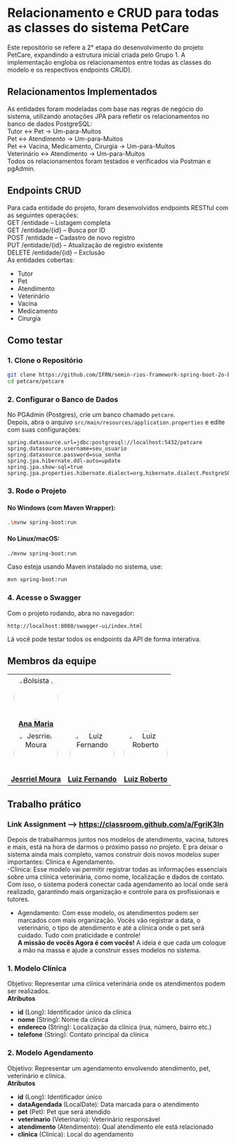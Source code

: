 # Relacionamento e CRUD para todas as classes do sistema PetCare
Este repositório se refere a 2° etapa do desenvolvimento do projeto PetCare, expandindo a estrutura inicial criada pelo Grupo 1. A implementação engloba os relacionamentos entre todas as classes do modelo e os respectivos endpoints CRUD).

## Relacionamentos Implementados
As entidades foram modeladas com base nas regras de negócio do sistema, utilizando anotações JPA para refletir os relacionamentos no banco de dados PostgreSQL:<br>
Tutor ↔ Pet → Um-para-Muitos <br>
Pet ↔ Atendimento → Um-para-Muitos <br>
Pet ↔ Vacina, Medicamento, Cirurgia → Um-para-Muitos <br>
Veterinário ↔ Atendimento → Um-para-Muitos <br>
Todos os relacionamentos foram testados e verificados via Postman e pgAdmin. <br>

## Endpoints CRUD
Para cada entidade do projeto, foram desenvolvidos endpoints RESTful com as seguintes operações: <br>
GET /entidade – Listagem completa <br>
GET /entidade/{id} – Busca por ID <br>
POST /entidade – Cadastro de novo registro <br>
PUT /entidade/{id} – Atualização de registro existente <br>
DELETE /entidade/{id} – Exclusão <br>
As entidades cobertas: 
- Tutor
- Pet
- Atendimento
- Veterinário
- Vacina
- Medicamento
- Cirurgia

## Como testar

### 1. Clone o Repositório

```bash
git clone https://github.com/IFRN/semin-rios-framework-spring-boot-2o-bimestre-tema2-relacionamento-crud-todas-classes.git
cd petcare/petcare
```

### 2. Configurar o Banco de Dados

No PGAdmin (Postgres), crie um banco chamado `petcare`.  
Depois, abra o arquivo `src/main/resources/application.properties` e edite com suas configurações:

```properties
spring.datasource.url=jdbc:postgresql://localhost:5432/petcare
spring.datasource.username=seu_usuario
spring.datasource.password=sua_senha
spring.jpa.hibernate.ddl-auto=update
spring.jpa.show-sql=true
spring.jpa.properties.hibernate.dialect=org.hibernate.dialect.PostgreSQLDialect
```

### 3. Rode o Projeto

#### No Windows (com Maven Wrapper):

```bash
.\mvnw spring-boot:run
```

#### No Linux/macOS:

```bash
./mvnw spring-boot:run
```

Caso esteja usando Maven instalado no sistema, use:

```bash
mvn spring-boot:run
```

### 4. Acesse o Swagger

Com o projeto rodando, abra no navegador:

```
http://localhost:8080/swagger-ui/index.html
```

Lá você pode testar todos os endpoints da API de forma interativa.

## Membros da equipe
<table style>
  <tr>
    <td align="center"><a href="https://github.com/namariaa">
        <img style="border-radius: 50%;" src="https://avatars.githubusercontent.com/namariaa" width="100px;" alt="Bolsista 2"/>
        <br />
        <a href="https://github.com/namariaa"><b>Ana Maria</b></a>
    </td>
  </tr>
  <tr>
    <td align="center"><a href="https://github.com/rielps">
        <img style="border-radius: 50%;" src="https://avatars.githubusercontent.com/u/170769111?v=4" width="100px;" alt="Jesrriel Moura"/>
        <br />
        <a href="https://github.com/rielps"><b>Jesrriel Moura</b></a>
    </td>
    <td align="center"><a href="https://github.com/luuiizf">
        <img style="border-radius: 50%;" src="https://avatars.githubusercontent.com/u/97256376?v=4" width="100px;" alt="Luiz Fernando"/>
        <br />
        <a href="https://github.com/luuiizf"><b>Luiz Fernando</b></a>
    </td>
    <td align="center"><a href="https://github.com/luiizr">
        <img style="border-radius: 50%;" src="https://avatars.githubusercontent.com/u/164033637?v=4" width="100px;" alt="Luiz Roberto"/>
        <br />
        <a href="https://github.com/luiizr"><b>Luiz Roberto</b></a>
    </td>
  </tr>

</table>

## Trabalho prático

### Link Assignment --> https://classroom.github.com/a/FgriK3In

Depois de trabalharmos juntos nos modelos de atendimento, vacina, tutores e mais, está na hora de darmos o próximo passo no projeto. E pra deixar o sistema ainda mais completo, vamos construir dois novos modelos super importantes: Clinica e Agendamento. <br>
-Clínica: Esse modelo vai permitir registrar todas as informações essenciais sobre uma clínica veterinária, como nome, localização e dados de contato. Com isso, o sistema poderá conectar cada agendamento ao local onde será realizado, garantindo mais organização e controle para os profissionais e tutores.
 <br>
- Agendamento: Com esse modelo, os atendimentos podem ser marcados com mais organização. Vocês vão registrar a data, o veterinário, o tipo de atendimento e até a clínica onde o pet será cuidado. Tudo com praticidade e controle! <br>
**A missão de vocês Agora é com vocês!** A ideia é que cada um coloque a mão na massa e ajude a construir esses modelos no sistema. <br>
### 1. Modelo Clínica 
Objetivo: Representar uma clínica veterinária onde os atendimentos podem ser realizados. <br>
**Atributos** <br>
- **id** (Long): Identificador único da clínica
- **nome** (String): Nome da clínica
- **endereco** (String): Localização da clínica (rua, número, bairro etc.)
- **telefone** (String): Contato principal da clínica

### 2. Modelo Agendamento
Objetivo: Representar um agendamento envolvendo atendimento, pet, veterinário e clínica. <br>
**Atributos** <br>
- **id** (Long): Identificador único <br>
- **dataAgendada** (LocalDate): Data marcada para o atendimento <br>
- **pet** (Pet): Pet que será atendido <br>
- **veterinario** (Veterinario): Veterinário responsável <br>
- **atendimento** (Atendimento): Qual atendimento ele está relacionado <br>
- **clinica** (Clinica): Local do agendamento <br>



